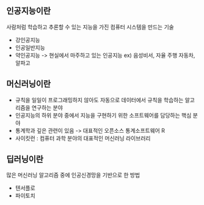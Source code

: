## 인공지능이란
사람처럼 학습하고 추론할 수 있는 지능을 가진 컴퓨터 시스템을 만드는 기술
- 강인공지능
- 인공일반지능
- 약인공지능
-> 현실에서 마주하고 있는 인공지능
  ex) 음성비서, 자율 주행 자동차, 알파고 
## 머신러닝이란
- 규칙을 일일이 프로그래밍하지 않아도 자동으로 데이터에서 규칙을 학습하는 알고리즘을 연구하는 분야
- 인공지능의 하위 분야 중에서 지능을 구현하기 위한 소프트웨어를 담당하는 핵심 분야
- 통계학과 깊은 관련이 있음
  -> 대표적인 오픈소스 통계소프트웨어 R
- 사이킷런
  : 컴퓨터 과학 분야의 대표적인 머신러닝 라이브러리
## 딥러닝이란
많은 머신러닝 알고리즘 중에 인공신경망을 기반으로 한 방법
- 텐서플로
- 파이토치
